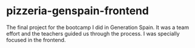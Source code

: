 # pizzeria-genspain-frontend
The final project for the bootcamp I did in Generation Spain. It was a team effort and the teachers guided us through the process. I was specially focused in the frontend.
